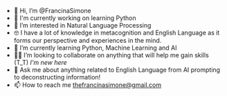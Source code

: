 - 👋 Hi, I’m @FrancinaSimone 
- 🔭 I'm currently working on learning Python
- 👀 I’m interested in Natural Language Processing
- 🤓 I have a lot of knowledge in metacognition and English Language as it forms our perspective and experiences in the mind.
- 🌱 I’m currently learning Python, Machine Learning and AI
- 👯‍♀️ I’m looking to collaborate on anything that will help me gain skills (T_T) *I'm new here*
- 💬 Ask me about anything related to English Language from AI prompting to deconstructing information!
- 📫 How to reach me thefrancinasimone@gmail.com

<!---
FrancinaSimone/FrancinaSimone is a ✨ special ✨ repository because its `README.md` (this file) appears on your GitHub profile.
You can click the Preview link to take a look at your changes.
--->
